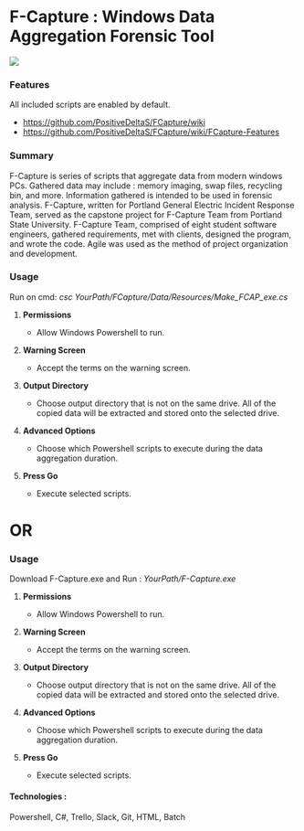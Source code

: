 
# F-Capture : Windows Data Aggregation Forensic Tool


  
<img src="https://user-images.githubusercontent.com/32377243/107165442-b722ef00-6967-11eb-9823-9ec8fb672f2b.png"/>



### Features

All included scripts are enabled by default.

- https://github.com/PositiveDeltaS/FCapture/wiki
- https://github.com/PositiveDeltaS/FCapture/wiki/FCapture-Features

### Summary
  F-Capture is series of scripts that aggregate data from modern windows PCs. Gathered data may include : memory imaging, swap files, recycling bin, and more. 
  Information gathered is intended to be used in forensic analysis. F-Capture, written for Portland General Electric Incident Response Team, served as the capstone project for F-Capture Team from Portland State University. F-Capture Team, comprised of eight student software engineers, gathered requirements, met with clients, designed the program, and wrote the code. Agile was used as the method of project organization and development.

### Usage
 Run on cmd: *csc YourPath/FCapture/Data/Resources/Make_FCAP_exe.cs*
 
1. **Permissions**
     - Allow Windows Powershell to run.
  
2. **Warning Screen**
     - Accept the terms on the warning screen.
 
3. **Output Directory**
     - Choose output directory that is not on the same drive. All of the copied data will be extracted and stored onto the selected drive.

4. **Advanced Options**
     - Choose which Powershell scripts to execute during the data aggregation duration.

5. **Press Go**
     - Execute selected scripts.

 
# OR

### Usage
  Download F-Capture.exe and Run : *YourPath/F-Capture.exe*
 
1. **Permissions**
     - Allow Windows Powershell to run.
  
2. **Warning Screen**
     - Accept the terms on the warning screen.
 
3. **Output Directory**
     - Choose output directory that is not on the same drive. All of the copied data will be extracted and stored onto the selected drive.

4. **Advanced Options**
     - Choose which Powershell scripts to execute during the data aggregation duration.

5. **Press Go**
     - Execute selected scripts.

  
#### Technologies : 
Powershell, C#, Trello, Slack, Git, HTML, Batch
  
  
